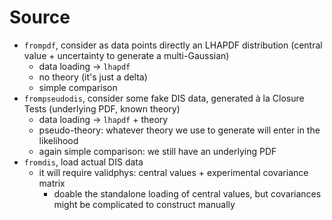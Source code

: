 # Source

- `frompdf`, consider as data points directly an LHAPDF distribution (central
  value + uncertainty to generate a multi-Gaussian)
  - data loading -> `lhapdf`
  - no theory (it's just a delta)
  - simple comparison
- `frompseudodis`, consider some fake DIS data, generated à la Closure Tests
  (underlying PDF, known theory)
  - data loading -> `lhapdf` + theory
  - pseudo-theory: whatever theory we use to generate will enter in the
    likelihood
  - again simple comparison: we still have an underlying PDF
- `fromdis`, load actual DIS data
  - it will require validphys: central values + experimental covariance matrix
    - doable the standalone loading of central values, but covariances might be
      complicated to construct manually
